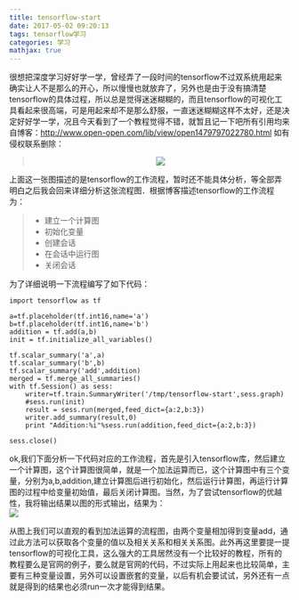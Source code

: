 ```yaml
---
title: tensorflow-start
date: 2017-05-02 09:20:13
tags: tensorflow学习
categories: 学习
mathjax: true
---
```

很想把深度学习好好学一学，曾经弄了一段时间的tensorflow不过双系统用起来确实让人不是那么的开心，所以慢慢也就放弃了，另外也是由于没有搞清楚tensorflow的具体过程，所以总是觉得迷迷糊糊的，而且tensorflow的可视化工具看起来很高端，可是用起来却不是那么舒服，一直迷迷糊糊这样不太好，还是决定好好学一学，况且今天看到了一个教程觉得不错，就暂且记一下吧所有引用均来自博客：http://www.open-open.com/lib/view/open1479797022780.html 如有侵权联系删除：  
><center><img src=http://static.open-open.com/lib/uploadImg/20161122/20161122144342_428.gif>

上面这一张图描述的是tensorflow的工作流程，暂时还不能具体分析，等全部弄明白之后我会回来详细分析这张流程图．根据博客描述tensorflow的工作流程为：  
>* 建立一个计算图
>* 初始化变量
>* 创建会话
>* 在会话中运行图
>* 关闭会话

为了详细说明一下流程编写了如下代码：  

    import tensorflow as tf

    a=tf.placeholder(tf.int16,name='a')
    b=tf.placeholder(tf.int16,name='b')
    addition = tf.add(a,b)
    init = tf.initialize_all_variables()

    tf.scalar_summary('a',a)
    tf.scalar_summary('b',b)
    tf.scalar_summary('add',addition)
    merged = tf.merge_all_summaries()
    with tf.Session() as sess:
        writer=tf.train.SummaryWriter('/tmp/tensorflow-start',sess.graph)
        #sess.run(init)
        result = sess.run(merged,feed_dict={a:2,b:3})
        writer.add_summary(result,0)
        print "Addition:%i"%sess.run(addition,feed_dict={a:2,b:3})

    sess.close()
ok,我们下面分析一下代码对应的工作流程，首先是引入tensorflow库，然后建立一个计算图，这个计算图很简单，就是一个加法运算而已，这个计算图中有三个变量，分别为a,b,addition,建立计算图后进行初始化，然后运行计算图，再运行计算图的过程中给变量初始值，最后关闭计算图。当然，为了尝试tensorflow的优越性，我将输出结果以图的形式输出，结果为：  
<img src="http://blogimage-1251632003.cosgz.myqcloud.com/graph_run%3D.png">

从图上我们可以直观的看到加法运算的流程图，由两个变量相加得到变量add，通过此方法可以获取各个变量的值以及相关关系和相关关系图。此外再这里要提一提tensorflow的可视化工具，这么强大的工具居然没有一个比较好的教程，所有的教程要么是官网的例子，要么就是官网的代码，不过实际上用起来也比较简单，主要有三种变量设置，另外可以设置嵌套的变量，以后有机会要试试，另外还有一点就是得到的结果也必须run一次才能得到结果。
